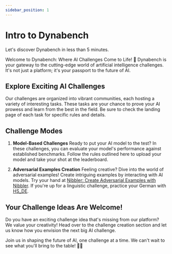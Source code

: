 ```yaml
---
sidebar_position: 1
---
```


# Intro to Dynabench

Let's discover Dynabench in less than 5 minutes.

Welcome to Dynabench: Where AI Challenges Come to Life! 🚀 Dynabench is your gateway to the cutting-edge world of artificial intelligence challenges. It's not just a platform; it's your passport to the future of AI.

## Explore Exciting AI Challenges

Our challenges are organized into vibrant communities, each hosting a variety of interesting tasks. These tasks are your chance to prove your AI prowess and learn from the best in the field. Be sure to check the landing page of each task for specific rules and details.

## Challenge Modes

1. **Model-Based Challenges**
   Ready to put your AI model to the test? In these challenges, you can evaluate your model's performance against established benchmarks. Follow the rules outlined here to upload your model and take your shot at the leaderboard.

2. **Adversarial Examples Creation**
   Feeling creative? Dive into the world of adversarial examples! Create intriguing examples by interacting with AI models. Try your hand at [Nibbler: Create Adversarial Examples with Nibbler](https://dynabench.org/tasks/adversarial-nibbler). If you're up for a linguistic challenge, practice your German with [HS_DE](https://dynabench.org/tasks/hs_de).

## Your Challenge Ideas Are Welcome!

Do you have an exciting challenge idea that's missing from our platform? We value your creativity! Head over to the challenge creation section and let us know how you envision the next big AI challenge.

Join us in shaping the future of AI, one challenge at a time. We can't wait to see what you'll bring to the table! 🤖✨

